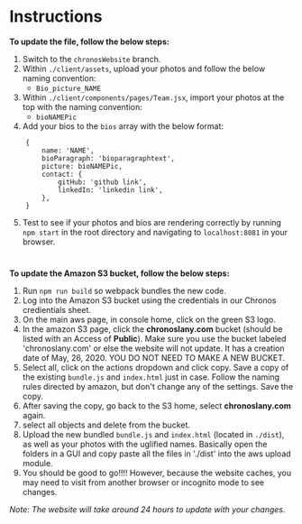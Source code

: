 # Instructions

**To update the file, follow the below steps:**

1. Switch to the `chronosWebsite` branch.
2. Within `./client/assets`, upload your photos and follow the below naming convention:
   - `Bio_picture_NAME`
3. Within `./client/components/pages/Team.jsx`, import your photos at the top with the naming convention:
   - `bioNAMEPic`
4. Add your bios to the `bios` array with the below format:

```
    {
        name: 'NAME',
        bioParagraph: 'bioparagraphtext',
        picture: bioNAMEPic,
        contact: {
            gitHub: 'github link',
            linkedIn: 'linkedin link',
        },
    }
```

5. Test to see if your photos and bios are rendering correctly by running `npm start` in the root directory and navigating to `localhost:8081` in your browser.

#

**To update the Amazon S3 bucket, follow the below steps:**

1. Run `npm run build` so webpack bundles the new code.
2. Log into the Amazon S3 bucket using the credentials in our Chronos credientials sheet.
3. On the main aws page, in console home, click on the green S3 logo. 
4. In the amazon S3 page, click the **chronoslany.com** bucket (should be listed with an Access of **Public**). Make sure you use the bucket labeled 'chronoslany.com' or else the website will not update. It has a creation date of May, 26, 2020. YOU DO NOT NEED TO MAKE A NEW BUCKET. 
5. Select all, click on the actions dropdown and click copy. Save a copy of the existing `bundle.js` and `index.html` just in case. Follow the naming rules directed by amazon, but don't change any of the settings. Save the copy. 
4. After saving the copy, go back to the S3 home, select **chronoslany.com** again.
5. select all objects and delete from the bucket.
5. Upload the new bundled `bundle.js` and `index.html` (located in `./dist`), as well as your photos with the uglified names. Basically open the folders in a GUI and copy paste all the files in './dist' into the aws upload module. 
6. You should be good to go!!!! However, because the website caches, you may need to visit from another browser or incognito mode to see changes. 

_Note: The website will take around 24 hours to update with your changes._
